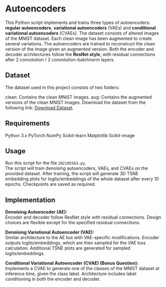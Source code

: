 # Autoencoders

This Python script implements and trains three types of autoencoders: **regular autoencoders**, **variational autoencoders** (VAEs) and **conditional variational autoencoders** (CVAEs). The dataset consists of altered images of the MNIST dataset. Each clean image has been augmented to create several variations. The autoencoders are trained to reconstruct the clean version of the image given an augmented version. Both the encoder and decoder architectures follow the **ResNet style**, with residual connections after 2 convolution / 2 convolution-batchnorm layers.

## Dataset
The dataset used in this project consists of two folders:

clean: Contains the clean MNIST images.
aug: Contains the augmented versions of the clean MNIST images. Download the dataset from the following link: [Download Dataset](https://drive.google.com/file/d/1QUJ17BOutB2HczZCzIKecgzvP2GEvrTw/view?usp=drive_link).

## Requirements
Python 3.x
PyTorch
NumPy
Scikit-learn
Matplotlib
Scikit-image

## Usage
Run this script for the file `2021055A3.py`.  
The script will train denoising autoencoders, VAEs, and CVAEs on the provided dataset.
After training, the script will generate 3D TSNE embedding plots for logits/embeddings of the whole dataset after every 10 epochs.
Checkpoints are saved as required.

## Implementation

**Denoising Autoencoder (AE):**  
Encoder and decoder follow ResNet style with residual connections.
Design choices are flexible except for the specified residual connections.

**Denoising Variational Autoencoder (VAE):**  
Similar architecture to the AE but with VAE-specific modifications.
Encoder outputs logits/embeddings, which are then sampled for the VAE loss calculation.
Additional TSNE plots are generated for sampled logits/embeddings.

**Conditional Variational Autoencoder (CVAE) (Bonus Question):**  
Implements a CVAE to generate one of the classes of the MNIST dataset at inference time, given the class label.
Architecture includes label conditioning in both the encoder and decoder.

